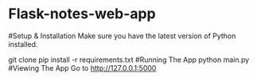 # Flask-notes-web-app
#Setup & Installation
Make sure you have the latest version of Python installed.

git clone <repo-url>
pip install -r requirements.txt
#Running The App
python main.py
#Viewing The App
Go to http://127.0.0.1:5000
